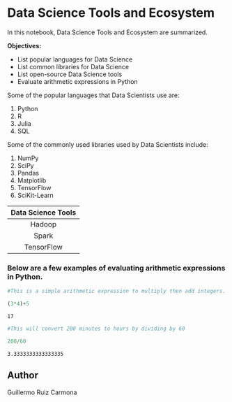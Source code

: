 # Data Science Tools and Ecosystem

In this notebook, Data Science Tools and Ecosystem are summarized.

**Objectives:**
* List popular languages for Data Science
* List common libraries for Data Science
* List open-source Data Science tools
* Evaluate arithmetic expressions in Python

Some of the popular languages that Data Scientists use are:
1. Python
2. R
3. Julia
4. SQL

Some of the commonly used libraries used by Data Scientists include:
1. NumPy
2. SciPy
3. Pandas
4. Matplotlib
5. TensorFlow
6. SciKit-Learn

|Data Science Tools|
|:---:|
|Hadoop|
|Spark|
|TensorFlow|

### Below are a few examples of evaluating arithmetic expressions in Python.


```python
#This is a simple arithmetic expression to multiply then add integers.

(3*4)+5
```




    17




```python
#This will convert 200 minutes to hours by dividing by 60

200/60
```




    3.3333333333333335



## Author
Guillermo Ruiz Carmona

